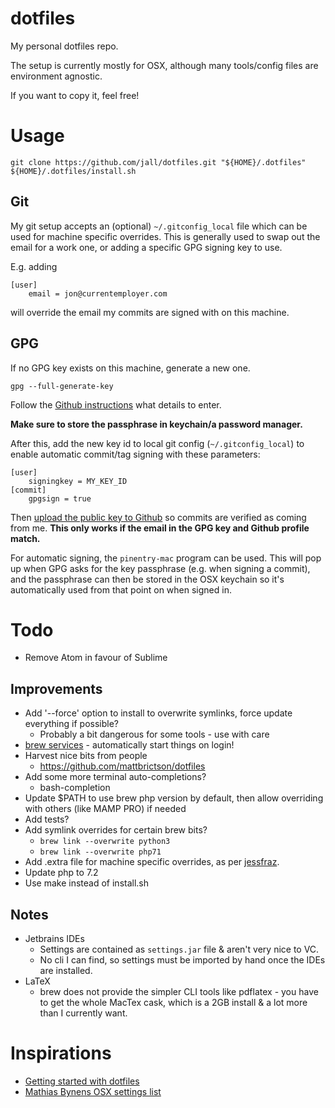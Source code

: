 # dotfiles

My personal dotfiles repo.

The setup is currently mostly for OSX, although many tools/config files are environment agnostic.

If you want to copy it, feel free!

# Usage

```
git clone https://github.com/jall/dotfiles.git "${HOME}/.dotfiles"
${HOME}/.dotfiles/install.sh
```

## Git

My git setup accepts an (optional) `~/.gitconfig_local` file which can be used for machine specific overrides. This is generally used to swap out the email for a work one, or adding a specific GPG signing key to use.

E.g. adding
```
[user]
    email = jon@currentemployer.com
```
will override the email my commits are signed with on this machine.

## GPG

If no GPG key exists on this machine, generate a new one.
```
gpg --full-generate-key
```
Follow the [Github instructions](https://help.github.com/articles/generating-a-new-gpg-key) what details to enter.

**Make sure to store the passphrase in keychain/a password manager.**

After this, add the new key id to local git config (`~/.gitconfig_local`) to enable automatic commit/tag signing with these parameters:
```
[user]
    signingkey = MY_KEY_ID
[commit]
    gpgsign = true

```

Then [upload the public key to Github](https://help.github.com/articles/adding-a-new-gpg-key-to-your-github-account) so commits are verified as coming from me. **This only works if the email in the GPG key and Github profile match.**

For automatic signing, the `pinentry-mac` program can be used. This will pop up when GPG asks for the key passphrase (e.g. when signing a commit), and the passphrase can then be stored in the OSX keychain so it's automatically used from that point on when signed in.

# Todo

* Remove Atom in favour of Sublime

## Improvements

* Add '--force' option to install to overwrite symlinks, force update everything if possible?
    * Probably a bit dangerous for some tools - use with care
* [brew services](https://github.com/Homebrew/homebrew-services) - automatically start things on login!
* Harvest nice bits from people
    * https://github.com/mattbrictson/dotfiles
* Add some more terminal auto-completions?
    * bash-completion
* Update $PATH to use brew php version by default, then allow overriding with others (like MAMP PRO) if needed
* Add tests?
* Add symlink overrides for certain brew bits?
    * `brew link --overwrite python3`
    * `brew link --overwrite php71`
* Add .extra file for machine specific overrides, as per [jessfraz](https://github.com/jessfraz/dotfiles).
* Update php to 7.2
* Use make instead of install.sh


## Notes

* Jetbrains IDEs
    * Settings are contained as `settings.jar` file & aren't very nice to VC.
    * No cli I can find, so settings must be imported by hand once the IDEs are installed.
* LaTeX
    * brew does not provide the simpler CLI tools like pdflatex - you have to get the whole MacTex cask, which is a 2GB install & a lot more than I currently want.

# Inspirations

* [Getting started with dotfiles](https://medium.com/@webprolific/getting-started-with-dotfiles-43c3602fd789)
* [Mathias Bynens OSX settings list](https://github.com/mathiasbynens/dotfiles/blob/master/.macos)
